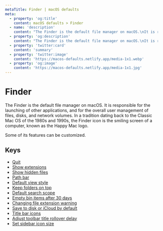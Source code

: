 ```yaml
---
metaTitle: Finder | macOS defaults
meta:
  - property: 'og:title'
    content: macOS defaults > Finder
  - name: 'description'
    content: "The Finder is the default file manager on macOS.\nIt is responsible for the launching of other applications,\nand for the overall user management of files, disks, and network volumes.\nIn a tradition dating back to the Classic Mac OS of the 1980s and 1990s,\nthe Finder icon is the smiling screen of a computer, known as the Happy Mac logo.\n\nSome of its features can be customized.\n"
  - property: 'og:description'
    content: "The Finder is the default file manager on macOS.\nIt is responsible for the launching of other applications,\nand for the overall user management of files, disks, and network volumes.\nIn a tradition dating back to the Classic Mac OS of the 1980s and 1990s,\nthe Finder icon is the smiling screen of a computer, known as the Happy Mac logo.\n\nSome of its features can be customized.\n"
  - property: 'twitter:card'
    content: 'summary'
  - property: 'twitter:image'
    content: 'https://macos-defaults.netlify.app/media-1x1.webp'
  - property: 'og:image'
    content: 'https://macos-defaults.netlify.app/media-1x1.jpg'
---
```


# Finder

The Finder is the default file manager on macOS.
It is responsible for the launching of other applications,
and for the overall user management of files, disks, and network volumes.
In a tradition dating back to the Classic Mac OS of the 1980s and 1990s,
the Finder icon is the smiling screen of a computer, known as the Happy Mac logo.

Some of its features can be customized.

## Keys

- [Quit](./quitmenuitem.html)
- [Show extensions](./appleshowallextensions.html)
- [Show hidden files](./appleshowallfiles.html)
- [Path bar](./showpathbar.html)
- [Default view style](./fxpreferredviewstyle.html)
- [Keep folders on top](./_fxsortfoldersfirst.html)
- [Default search scope](./fxdefaultsearchscope.html)
- [Empty bin items after 30 days](./fxremoveoldtrashitems.html)
- [Changing file extension warning](./fxenableextensionchangewarning.html)
- [Save to disk or iCloud by default](./nsdocumentsavenewdocumentstocloud.html)
- [Title bar icons](./showwindowtitlebaricons.html)
- [Adjust toolbar title rollover delay](./nstoolbartitleviewrolloverdelay.html)
- [Set sidebar icon size](./nstableviewdefaultsizemode.html)
